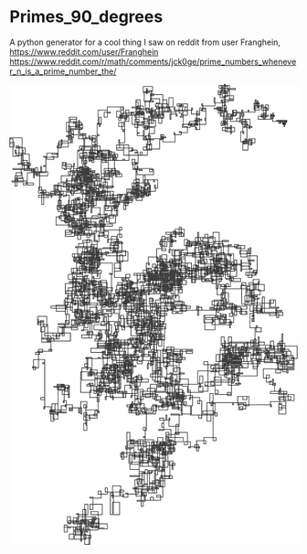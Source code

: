 # Primes_90_degrees
A python generator for a cool thing I saw on reddit from user Franghein, https://www.reddit.com/user/Franghein
https://www.reddit.com/r/math/comments/jck0ge/prime_numbers_whenever_n_is_a_prime_number_the/


![100,000 Primes](https://github.com/s4lt3d/Primes_90_degrees/blob/main/100000.PNG?raw=true)
